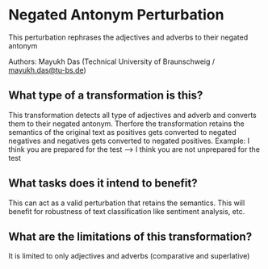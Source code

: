 # Negated Antonym Perturbation 
This perturbation rephrases the adjectives and adverbs to their negated antonym

Authors: Mayukh Das (Technical University of Braunschweig  / mayukh.das@tu-bs.de) 

## What type of a transformation is this?
This transformation detects all type of adjectives and adverb and converts them to their negated antonym.
Therfore the transformation retains the semantics of the original text as positives gets converted to negated negatives and negatives gets converted to negated positives.
Example: I think you are prepared for the test --> I think you are not unprepared for the test
## What tasks does it intend to benefit?
This can act as a valid perturbation that retains the semantics.
This will benefit for robustness of text classification like sentiment analysis, etc.


## What are the limitations of this transformation?
It is limited to only adjectives and adverbs (comparative and superlative)